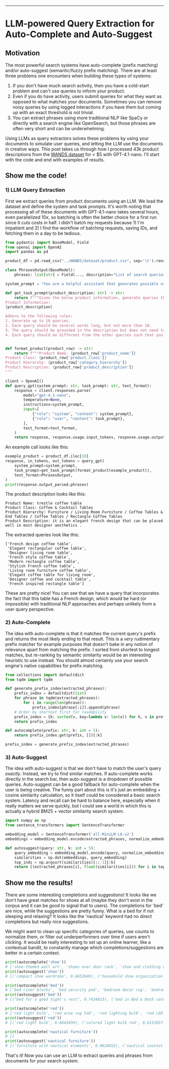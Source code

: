 ---
# LLM-powered Query Extraction for Auto-Complete and Auto-Suggest

## Motivation

The most powerful search systems have auto-complete (prefix matching) and/or auto-suggest (semantic/fuzzy prefix matching). There are at least three problems one encounters when building these types of systems:
1. If you don't have much search activity, then you have a cold-start problem and can't use queries to inform your product.
2. Even if you do have activity, users submit queries for what they want as opposed to what matches your documents. Sometimes you can remove noisy queries by using logged interactions if you have them but coming up with an exact threshold is not trivial.
3. You can extract phrases using more traditional NLP like SpaCy or directly with a search engine like OpenSearch, but those phrases are often very short and can be underwhelming.

Using LLMs as query extractors solves these problems by using your documents to simulate user queries, and letting the LLM use the documents in creative ways. This post takes us through how I processed 43k product descriptions from the [WANDS dataset](https://github.com/wayfair/WANDS/tree/main/dataset) for < $5 with GPT-4.1-nano. I'll start with the code and end with examples of results.

## Show me the code!

### 1) LLM Query Extraction

First we extract queries from product documents using an LLM. We load the dataset and define the system and task prompts. It's worth noting that processing all of these documents with GPT-4.1-nano takes several hours, even parallelized 10x, so batching is often the better choice for a first run since it cuts costs in half. I didn't batch my requests because 1) I'm impatient and 2) I find the workflow of batching requests, saving IDs, and fetching them in a day to be tedious.

```python
from pydantic import BaseModel, Field
from openai import OpenAI
import pandas as pd

product_df = pd.read_csv("../WANDS/dataset/product.csv", sep='\t').rename(columns={'category hierarchy': 'category_hierarchy'})

class PhrasesOutput(BaseModel):
    phrases: list[str] = Field(..., description="List of search queries for the product.")

system_prompt = "You are a helpful assistant that generates possible user queries from a product description."

def get_task_prompt(product_description: str) -> str:
    return f"""Given the below product information, generate queries that can be used to search for the product.
Product Information:
{product_description}

Adhere to the following rules:
1. Generate up to 10 queries.
2. Each query should be several words long, but not more than 10.
3. The query should be grounded in the description but does not need to use the exact same words.
4. Each query should be different from the other queries such that you capture all major aspects of the product."""


def format_product(product_row) -> str:
    return f"""Product Name: {product_row['product_name']}
Product Class: {product_row['product_class']}
Product Hierarchy: {product_row['category_hierarchy']}
Product Description: {product_row['product_description']}
"""

client = OpenAI()
def query_gpt(system_prompt: str, task_prompt: str, text_format):
    response = client.responses.parse(
        model="gpt-4.1-nano",
        temperature=None,
        instructions=system_prompt,
        input=[
            {"role": "system", "content": system_prompt},
            {"role": "user", "content": task_prompt},
        ],
        text_format=text_format,
    )
    return response, response.usage.input_tokens, response.usage.output_tokens
```

An example call looks like this:
```python
example_product = product_df.iloc[10]
response, in_tokens, out_tokens = query_gpt(
    system_prompt=system_prompt,
    task_prompt=get_task_prompt(format_product(example_product)),
    text_format=PhrasesOutput,
)
print(response.output_parsed.phrases)
```

The product description looks like this:
```
Product Name: trestle coffee table
Product Class: Coffee & Cocktail Tables
Product Hierarchy: Furniture / Living Room Furniture / Coffee Tables & End Tables / Coffee Tables / Rectangle Coffee Tables
Product Description: it is an elegant french design that can be placed well in most designer aesthetics .
```

The extracted queries look like this:
```
['French design coffee table',
 'Elegant rectangular coffee table',
 'Designer living room table',
 'French style coffee table',
 'Modern rectangle coffee table',
 'Stylish French coffee table',
 'Living room furniture coffee table',
 'Elegant coffee table for living room',
 'Designer coffee and cocktail table',
 'French inspired rectangle table']
 ```

 These are pretty nice! You can see that we have a query that incorporates the fact that this table has a French design, which would be hard (or impossible) with traditional NLP approaches and perhaps unlikely from a user query perspective.

### 2) Auto-Complete

The idea with auto-complete is that it matches the current query's prefix and returns the most likely ending to that result. This is a _very_ rudimentary prefix matcher for example purposes that doesn't bake in any notion of relevance apart from matching the prefix. I sorted from shortest to longest matches, but re-ranking by semantic similarity would be an interesting heuristic to use instead. You should almost certainly use your search engine's native capabilities for prefix matching.

```python
from collections import defaultdict
from tqdm import tqdm

def generate_prefix_index(extracted_phrases):
    prefix_index = defaultdict(list)
    for phrase in tqdm(extracted_phrases):
        for i in range(len(phrase)):
            prefix_index[phrase[:i]].append(phrase)
    # Order by shortest first for readability
    prefix_index = {k: sorted(v, key=lambda x: len(x)) for k, v in prefix_index.items()}
    return prefix_index

def autocomplete(prefix: str, k: int = 5):
    return prefix_index.get(prefix, [])[:k]

prefix_index = generate_prefix_index(extracted_phrases)
```

### 3) Auto-Suggest

The idea with auto-suggest is that we don't have to match the user's query _exactly_. Instead, we try to find similar matches. If auto-complete works directly in the search bar, then auto-suggest is a dropdown of possible queries. Auto-suggest can be a good fallback for auto-complete when the user is being creative. The funny part about this is it's just an embedding + cosine similarity calculation, so it itself could be considered a basic search system. Latency and recall can be hard to balance here, especially when it really matters we serve quickly, but I could see a world in which this is actually a hybrid BM25 + vector similarity search system.

```python
import numpy as np
from sentence_transformers import SentenceTransformer

embedding_model = SentenceTransformer('all-MiniLM-L6-v2')
embeddings = embedding_model.encode(extracted_phrases, normalize_embeddings=True)

def autosuggest(query: str, k: int = 5):
    query_embedding = embedding_model.encode(query, normalize_embeddings=True)
    similarities = np.dot(embeddings, query_embedding)
    top_inds = np.argsort(similarities)[::-1][:k]
    return [(extracted_phrases[i], float(similarities[i])) for i in top_inds]
```

## Show me the results!

There are some interesting completions and suggestions! It looks like we don't have great matches for shoes at all (maybe they don't exist in the corpus and it can be good to signal that to users). The completions for 'bed' are nice, while the suggestions are pretty funny. What is a bed for if not sleeping and relaxing? It looks like the 'nautical' keyword had no direct completions but really nice suggestions.

We might want to clean up specific categories of queries, use counts to normalize them, or filter out underperformers over time if users aren't clicking. It would be really interesting to set up an online learner, like a contextual bandit, to constantly manage which completions/suggestions are better in a certain context.

```python
print(autocomplete('shoe'))
# ['shoe-themed wall art', 'shoes over door rack', 'shoe and clothing rack', 'shoe closet with doors', 'shoe rack for mudrooms']
print(autosuggest('shoe'))
# [('compact shoe wardrobe', 0.6652849), ('household shoe organization', 0.6594601), ('sneaker and heel shoe tower', 0.6581194), ('office shoe organization', 0.63617384), ('walk-in closet shoe organization', 0.6343239)]

print(autocomplete('bed'))
# ['bed riser blocks', 'bed security pad', 'bedroom decor rug', 'bedroom floor rug', 'bedroom robe hook']
print(autosuggest('bed'))
# [("bed for a good night's rest", 0.7434023), ('bed in Bed & Bath category', 0.7412436), ('bed for sleeping and relaxing', 0.73879534), ('bed for lounging and sleeping', 0.72971493), ('bed for kids and adults', 0.724908)]

print(autocomplete('red'))
# ['red light bulb', 'red area rug 5x8', 'red lighting bulb', 'red LED light bulb', 'red brown farm rug']
print(autosuggest('red'))
# [('red light bulb', 0.6643039), ('colored light bulb red', 0.6152657), ('red lighting bulb', 0.5931589), ('red and green decor night light', 0.5804265), ('red ambiance light bulb', 0.5620998)]

print(autocomplete('nautical furniture'))
# []
print(autosuggest('nautical furniture'))
# [('furniture with nautical elements', 0.9628852), ('nautical coastal furniture for living room', 0.8871477), ('nautical style furniture for entryway', 0.8692392), ('Nautical map bar furniture', 0.81977165), ('unique boat-shaped dining furniture', 0.79033804)]
```

That's it! Now you can use an LLM to extract queries and phrases from documents for your search system.